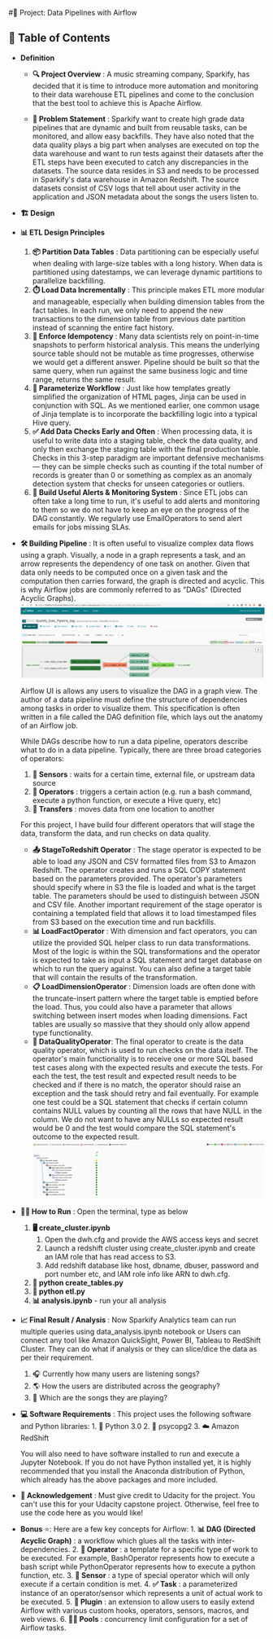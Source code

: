 ﻿#🚀 Project: Data Pipelines with Airflow 
## 📑 Table of Contents 
* **Definition**
    * **🔍 Project Overview** :
    A music streaming company, Sparkify, has decided that it is time to introduce more automation and monitoring to their data warehouse ETL pipelines and come to the conclusion that the best tool to achieve this is Apache Airflow.
    
    * **🤔 Problem Statement** : 
     Sparkify want to create high grade data pipelines that are dynamic and built from reusable tasks, can be monitored, and allow easy backfills. They have also noted that the data quality plays a big part when analyses are executed on top the data warehouse and want to run tests against their datasets after the ETL steps have been executed to catch any discrepancies in the datasets. 
     The source data resides in S3 and needs to be processed in Sparkify's data warehouse in Amazon Redshift. The source datasets consist of CSV logs that tell about user activity in the application and JSON metadata about the songs the users listen to.

   
* **🏗️ Design** 
* **📊 ETL Design Principles** 
    1. **📦 Partition Data Tables** : Data partitioning can be especially useful when dealing with large-size tables with a long history. When data is partitioned using datestamps, we can leverage dynamic partitions to parallelize backfilling.
    2. **⏱️ Load Data Incrementally** : This principle makes ETL more modular and manageable, especially when building dimension tables from the fact tables. In each run, we only need to append the new transactions to the dimension table from previous date partition instead of scanning the entire fact history.
    3. **🔄 Enforce Idempotency** : Many data scientists rely on point-in-time snapshots to perform historical analysis. This means the underlying source table should not be mutable as time progresses, otherwise we would get a different answer. Pipeline should be built so that the same query, when run against the same business logic and time range, returns the same result.
    4. **🧩 Parameterize Workflow** : Just like how templates greatly simplified the organization of HTML pages, Jinja can be used in conjunction with SQL. As we mentioned earlier, one common usage of Jinja template is to incorporate the backfilling logic into a typical Hive query.
    5. **✅ Add Data Checks Early and Often** : When processing data, it is useful to write data into a staging table, check the data quality, and only then exchange the staging table with the final production table. Checks in this 3-step paradigm are important defensive mechanisms — they can be simple checks such as counting if the total number of records is greater than 0 or something as complex as an anomaly detection system that checks for unseen categories or outliers.
    6. **🔔 Build Useful Alerts & Monitoring System** : Since ETL jobs can often take a long time to run, it's useful to add alerts and monitoring to them so we do not have to keep an eye on the progress of the DAG constantly. We regularly use EmailOperators to send alert emails for jobs missing SLAs. 
        
* **🛠️ Building Pipeline** :
    It is often useful to visualize complex data flows using a graph. Visually, a node in a graph represents a task, and an arrow represents the dependency of one task on another. Given that data only needs to be computed once on a given task and the computation then carries forward, the graph is directed and acyclic. This is why Airflow jobs are commonly referred to as "DAGs" (Directed Acyclic Graphs).  ![Sparkify Data Model](/images/SparfiyDAG.jpg)    
    
    Airflow UI is allows any users to visualize the DAG in a graph view. The author of a data pipeline must define the structure of dependencies among tasks in order to visualize them. This specification is often written in a file called the DAG definition file, which lays out the anatomy of an Airflow job.
    
    While DAGs describe how to run a data pipeline, operators describe what to do in a data pipeline. Typically, there are three broad categories of operators:    
    1. **👀 Sensors** : waits for a certain time, external file, or upstream data source
    2. **🔧 Operators** : triggers a certain action (e.g. run a bash command, execute a python function, or execute a Hive query, etc)
    3. **🔄 Transfers** : moves data from one location to another
    
   For this project, I have build four different operators that will stage the data, transform the data, and run checks on data quality.
   * **📤 StageToRedshift Operator** : The stage operator is expected to be able to load any JSON and CSV formatted files from S3 to Amazon Redshift. The operator creates and runs a SQL COPY statement based on the parameters provided. The operator's parameters should specify where in S3 the file is loaded and what is the target table. The parameters should be used to distinguish between JSON and CSV file. Another important requirement of the stage operator is containing a templated field that allows it to load timestamped files from S3 based on the execution time and run backfills.
   * **📊 LoadFactOperator** : 
        With dimension and fact operators, you can utilize the provided SQL helper class to run data transformations. Most of the logic is within the SQL transformations and the operator is expected to take as input a SQL statement and target database on which to run the query against. You can also define a target table that will contain the results of the transformation.
   * **📋 LoadDimensionOperator** : Dimension loads are often done with the truncate-insert pattern where the target table is emptied before the load. Thus, you could also have a parameter that allows switching between insert modes when loading dimensions. Fact tables are usually so massive that they should only allow append type functionality.
   * **🧪 DataQualityOperator**:    The final operator to create is the data quality operator, which is used to run checks on the data itself. The operator's main functionality is to receive one or more SQL based test cases along with the expected results and execute the tests. For each the test, the test result and expected result needs to be checked and if there is no match, the operator should raise an exception and the task should retry and fail eventually. For example one test could be a SQL statement that checks if certain column contains NULL values by counting all the rows that have NULL in the column. We do not want to have any NULLs so expected result would be 0 and the test would compare the SQL statement's outcome to the expected result.
![Sparkify Data Model](/images/Pipelineview.jpg)   

* **🏃‍♂️ How to Run** : Open the terminal, type as below
    1. **🖥️ create_cluster.ipynb** 
        1. Open the dwh.cfg and provide the AWS access keys and secret
        2. Launch a redshift cluster using create_cluster.ipynb and create an IAM role that has read access to S3.
        3. Add redshift database like host, dbname, dbuser, password and port number etc, and IAM role info like ARN to dwh.cfg.
    1. **📝 python create_tables.py** 
    1. **🔄 python etl.py** 
    1. **📊 analysis.ipynb**  - run your all analysis
    
* **📈 Final Result / Analysis** : Now Sparkify Analytics team can run multiple queries using data_analysis.ipynb notebook or Users can connect any tool like Amazon QuickSight, Power BI, Tableau to RedShift Cluster. They can do what if analysis or they can slice/dice the data as per their requirement. 
    1. 🎧 Currently how many users are listening songs? 
    2. 🌎 How the users are distributed across the geography?
    3. 🎵 Which are the songs they are playing? 
    
* **💻 Software Requirements** : This project uses the following software and Python libraries:
        1. 🐍 Python 3.0 
        2. 🔌 psycopg2 
        3. ☁️ Amazon RedShift 
        
    You will also need to have software installed to run and execute a Jupyter Notebook.
    If you do not have Python installed yet, it is highly recommended that you install the Anaconda distribution of Python, which already has the above packages and more included.    

* **🙏 Acknowledgement** : Must give credit to Udacity for the project. You can't use this for your Udacity capstone project. Otherwise, feel free to use the code here as you would like!

* **Bonus** ⭐: Here are a few key concepts for Airflow:
        1. **📊 DAG (Directed Acyclic Graph)** : a workflow which glues all the tasks with inter-dependencies.
        2. **🔧 Operator** : a template for a specific type of work to be executed. For example, BashOperator represents how to execute a bash script while PythonOperator represents how to execute a python function, etc.
        3. **👀 Sensor** : a type of special operator which will only execute if a certain condition is met.
        4. **✅ Task** : a parameterized instance of an operator/sensor which represents a unit of actual work to be executed.
        5. **🔌 Plugin** : an extension to allow users to easily extend Airflow with various custom hooks, operators, sensors, macros, and web views.
        6. **🏊‍♂️ Pools** : concurrency limit configuration for a set of Airflow tasks.